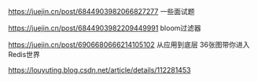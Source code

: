 https://juejin.cn/post/6844903982066827277   一些面试题

https://juejin.cn/post/6844903982209449991  bloom过滤器

https://juejin.cn/post/6906680666214105102   从应用到底层 36张图带你进入Redis世界



https://louyuting.blog.csdn.net/article/details/112281453